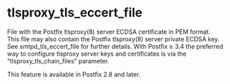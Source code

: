 # tlsproxy_tls_eccert_file 

 File with the Postfix tlsproxy(8) server ECDSA certificate in PEM
format.  This file may also contain the Postfix tlsproxy(8) server
private ECDSA key.  See smtpd_tls_eccert_file for further details.  With
Postfix &ge; 3.4 the preferred way to configure tlsproxy server keys and
certificates is via the "tlsproxy_tls_chain_files" parameter. 

 This feature is available in Postfix 2.8 and later. 


